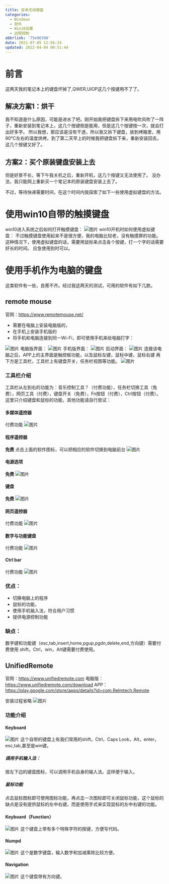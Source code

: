 ```yaml
---
title: 安卓无线键盘
categories:
  - Windows
  - 软件
  - Win10设置
  - 远程控制
abbrlink: '75e96398'
date: 2021-07-05 12:56:24
updated: 2022-04-04 00:51:44
---
```

# 前言
这两天我的笔记本上的键盘坏掉了,QWER,UIOP这几个按键用不了了。
## 解决方案1：烘干
我不知道是什么原因，可能是进水了吧。刚开始我把键盘拆下来用电吹风吹了一阵子，重新安装到笔记本上，这几个按键倒是能用，但是这几个按键按一次，就会打出好多字。
所以我想，那应该是没有干透，所以我又拆下键盘，放到烤箱里，用90℃左右的温度烘烤，到了第二天早上的时候我把键盘拆下来，重新安装回去，这几个按键又好了。

## 方案2：买个原装键盘安装上去
但是好景不长，等下午我关机之后，重新开机，这几个按键又无法使用了。
没办法，我只能网上重新买一个笔记本的原装键盘安装上去了。

不过，等待快递需要时间，在这个时间内我探索了如下一些使用虚拟键盘的方法。

# 使用win10自带的触摸键盘
win10进入系统之后如何打开触摸键盘：
![图片](https://gitee.com/XiaoLan223/images/raw/master/Windows/Software/Win10Settings/RemoteControl/AndroidWirelessKeyboard/1.png)
win10开机时如何使用虚拟键盘：
不过触摸键盘使用起来不是很方便，我的电脑比较老，没有触摸屏的功能。这种情况下，使用虚拟键盘的话，需要用鼠标来点击各个按键，打一个字的话需要好长的时间。
应急使用到时可以。
# 使用手机作为电脑的键盘
这类软件有一些，良莠不齐。经过我这两天的测试，可用的软件有如下几款。
## remote mouse
官网：https://www.remotemouse.net/

- 需要在电脑上安装电脑版的，
- 在手机上安装手机版的
- 将手机和电脑连接到同一Wi-Fi，即可使用手机来给电脑打字：

![图片](https://gitee.com/XiaoLan223/images/raw/master/Windows/Software/Win10Settings/RemoteControl/AndroidWirelessKeyboard/2.png)
电脑版界面：
![图片](https://gitee.com/XiaoLan223/images/raw/master/Windows/Software/Win10Settings/RemoteControl/AndroidWirelessKeyboard/3.png)
手机版界面：
![图片](https://gitee.com/XiaoLan223/images/raw/master/Windows/Software/Win10Settings/RemoteControl/AndroidWirelessKeyboard/4.jpg)
启动界面：
![图片](https://gitee.com/XiaoLan223/images/raw/master/Windows/Software/Win10Settings/RemoteControl/AndroidWirelessKeyboard/5.png)
连接该电脑之后，APP上的主界面是触控板功能，以及鼠标左键，鼠标中键，鼠标右键
再下方是工具栏，工具栏上有键盘开关，任务栏视图等功能。
![图片](https://gitee.com/XiaoLan223/images/raw/master/Windows/Software/Win10Settings/RemoteControl/AndroidWirelessKeyboard/6.png)

### 工具栏介绍
工具栏从左到右的功能为：音乐控制工具？（付费功能），任务栏切换工具（免费），网页工具（付费），键盘开关（免费），Fn按钮（付费），Ctrl按钮（付费）。
这里只介绍键盘和鼠标的功能，其他功能请自行尝试：

#### 多媒体遥控器
付费功能
![图片](https://gitee.com/XiaoLan223/images/raw/master/Windows/Software/Win10Settings/RemoteControl/AndroidWirelessKeyboard/7.png)

#### 程序遥控器
**免费**
点击上面的软件图标，可以把相应的软件切换到电脑前台
![图片](https://gitee.com/XiaoLan223/images/raw/master/Windows/Software/Win10Settings/RemoteControl/AndroidWirelessKeyboard/8.png)
#### 电源选项
**免费**
![图片](https://gitee.com/XiaoLan223/images/raw/master/Windows/Software/Win10Settings/RemoteControl/AndroidWirelessKeyboard/13.png)
#### 键盘
**免费**
![图片](https://gitee.com/XiaoLan223/images/raw/master/Windows/Software/Win10Settings/RemoteControl/AndroidWirelessKeyboard/10.png)
#### 网页遥控器
付费功能
![图片](https://gitee.com/XiaoLan223/images/raw/master/Windows/Software/Win10Settings/RemoteControl/AndroidWirelessKeyboard/9.png)
#### 数字与功能键盘
付费功能
![图片](https://gitee.com/XiaoLan223/images/raw/master/Windows/Software/Win10Settings/RemoteControl/AndroidWirelessKeyboard/11.png)
#### Ctrl bar
付费功能
![图片](https://gitee.com/XiaoLan223/images/raw/master/Windows/Software/Win10Settings/RemoteControl/AndroidWirelessKeyboard/12.png)



### 优点：
- 切换电脑上的程序
- 鼠标的功能，
- 使用手机输入法，符合用户习惯
- 提供电源控制功能

### 缺点：
数字键和功能键（esc,tab,insert,home,pgup,pgdn,delete,end,方向键）需要付费使用
shift，Ctrl，win，Alt键需要付费使用。
## UnifiedRemote
官网：https://www.unifiedremote.com
电脑版：
https://www.unifiedremote.com/download
APP：
https://play.google.com/store/apps/details?id=com.Relmtech.Remote

安装过程省略
![图片](https://gitee.com/XiaoLan223/images/raw/master/Windows/Software/Win10Settings/RemoteControl/AndroidWirelessKeyboard/14.png)

### 功能介绍
#### Keyboard

![图片](https://gitee.com/XiaoLan223/images/raw/master/Windows/Software/Win10Settings/RemoteControl/AndroidWirelessKeyboard/15.png)
这个自带的键盘上有我们常用的shift，Ctrl，Caps Look，Alt，enter，esc,tab,甚至是win键。

##### 调用手机输入法：
按左下边的键盘图标，可以调用手机自身的输入法。这样便于输入。
##### 鼠标功能
点击鼠标图标即可使用图标功能，再点击一次图标即可关闭鼠标功能，这个鼠标的缺点是没有提供鼠标的左中右键，而是使用手式来实现鼠标的左中右键的功能。

#### Keyboard（Function）
![图片](https://gitee.com/XiaoLan223/images/raw/master/Windows/Software/Win10Settings/RemoteControl/AndroidWirelessKeyboard/16.png)
这个键盘上带有多个特殊字符的按键，方便写代码。
#### Numpd
![图片](https://gitee.com/XiaoLan223/images/raw/master/Windows/Software/Win10Settings/RemoteControl/AndroidWirelessKeyboard/17.png)
这个是数字键盘，输入数字和加减乘除比较方便。
#### Navigation
![图片](https://gitee.com/XiaoLan223/images/raw/master/Windows/Software/Win10Settings/RemoteControl/AndroidWirelessKeyboard/18.png)
这个键盘带有方向键。


<!-- Windows/Software/Win10Settings/RemoteControl/AndroidWirelessKeyboard -->
<!-- Windows    Software    Win10 settings    remote control    Android wireless keyboard -->
